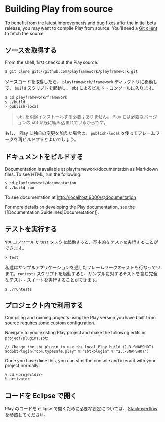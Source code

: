 <!--- Copyright (C) 2009-2013 Typesafe Inc. <http://www.typesafe.com> -->
# Building Play from source

To benefit from the latest improvements and bug fixes after the initial beta release, you may want to compile Play from source. You’ll need a [Git client](http://git-scm.com/) to fetch the source.

<!--
## Grab the source
-->
## ソースを取得する
From the shell, first checkout the Play source:

```bash
$ git clone git://github.com/playframework/playframework.git
```

<!--
Then go to the `playframework/framework` directory and launch the `build` script to enter the sbt build console:
-->
ソースコードを取得したら、 `playframework/framework` ディレクトリに移動して、 `build` スクリプトを起動し、 sbt によるビルド・コンソールに入ります。

```bash
$ cd playframework/framework
$ ./build
> publish-local
```

<!--
> Note that you don’t need to install sbt yourself: Play embeds its own version.
-->
> sbt を別途インストールする必要はありません。 Play には必要なバージョンの sbt が既に組み込まれているからです。

<!--
If you want to make changes to the code you can use `publish-local` to rebuild the framework.
-->
もし、 Play に独自の変更を加えた場合は、 `publish-local` を使ってフレームワークを再ビルドするとよいでしょう。

<!--
## Build the documentation
-->
## ドキュメントをビルドする

Documentation is available at playframework/documentation as Markdown files.  To see HTML, run the following:

```bash
$ cd playframework/documentation
$ ./build run
```

To see documentation at [http://localhost:9000/@documentation](http://localhost:9000/@documentation)

For more details on developing the Play documentation, see the [[Documentation Guidelines|Documentation]].

<!--
## Run tests
-->
## テストを実行する

<!--
You can run basic tests from the sbt console using the `test` task:
-->
sbt コンソールで `test` タスクを起動すると、基本的なテストを実行することができます。

```
> test
```

<!--
We are also using several Play applications to test the framework. To run this complete test suite, use the `runtests` script:
-->
私達はサンプルアプリケーションを通したフレームワークのテストも行なっています。`runtests` スクリプトを起動すると、サンプルに対するテストを含む完全なテスト・スイートを実行することができます。

```
$ ./runtests
```

<!--
## Use in projects
-->
## プロジェクト内で利用する

Compiling and running projects using the Play version you have built from source requires some custom configuration.

Navigate to your existing Play project and make the following edits in `project/plugins.sbt`:

```
// Change the sbt plugin to use the local Play build (2.3-SNAPSHOT) 
addSbtPlugin("com.typesafe.play" % "sbt-plugin" % "2.3-SNAPSHOT")
```

Once you have done this, you can start the console and interact with your project normally:

```
% cd <projectdir>
% activator
```

<!--
## Using Code in Eclipse
-->
## コードを Eclipse で開く

<!--
You can find at [Stackoverflow](http://stackoverflow.com/questions/10053201/how-to-setup-eclipse-ide-work-on-the-playframework-2-0/10055419#10055419) some information how to setup eclipse to work on the code.
-->
Play のコードを eclipse で開くために必要な設定については、 [Stackoverflow](http://stackoverflow.com/questions/10053201/how-to-setup-eclipse-ide-work-on-the-playframework-2-0/10055419#10055419) を参照してください。
